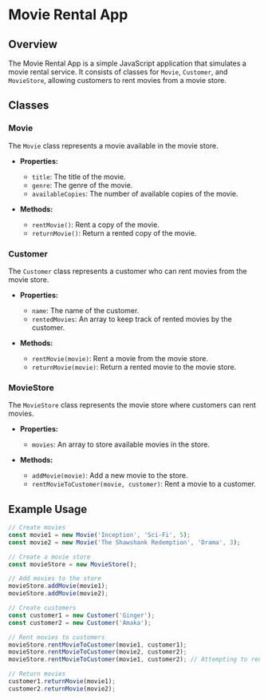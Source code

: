 
# Movie Rental App

## Overview

The Movie Rental App is a simple JavaScript application that simulates a movie rental service. It consists of classes for `Movie`, `Customer`, and `MovieStore`, allowing customers to rent movies from a movie store.

## Classes

### Movie

The `Movie` class represents a movie available in the movie store.

- **Properties:**
  - `title`: The title of the movie.
  - `genre`: The genre of the movie.
  - `availableCopies`: The number of available copies of the movie.

- **Methods:**
  - `rentMovie()`: Rent a copy of the movie.
  - `returnMovie()`: Return a rented copy of the movie.

### Customer

The `Customer` class represents a customer who can rent movies from the movie store.

- **Properties:**
  - `name`: The name of the customer.
  - `rentedMovies`: An array to keep track of rented movies by the customer.

- **Methods:**
  - `rentMovie(movie)`: Rent a movie from the movie store.
  - `returnMovie(movie)`: Return a rented movie to the movie store.

### MovieStore

The `MovieStore` class represents the movie store where customers can rent movies.

- **Properties:**
  - `movies`: An array to store available movies in the store.

- **Methods:**
  - `addMovie(movie)`: Add a new movie to the store.
  - `rentMovieToCustomer(movie, customer)`: Rent a movie to a customer.

## Example Usage

```javascript
// Create movies
const movie1 = new Movie('Inception', 'Sci-Fi', 5);
const movie2 = new Movie('The Shawshank Redemption', 'Drama', 3);

// Create a movie store
const movieStore = new MovieStore();

// Add movies to the store
movieStore.addMovie(movie1);
movieStore.addMovie(movie2);

// Create customers
const customer1 = new Customer('Ginger');
const customer2 = new Customer('Amaka');

// Rent movies to customers
movieStore.rentMovieToCustomer(movie1, customer1);
movieStore.rentMovieToCustomer(movie2, customer2);
movieStore.rentMovieToCustomer(movie1, customer2); // Attempting to rent an out-of-stock movie

// Return movies
customer1.returnMovie(movie1);
customer2.returnMovie(movie2);
```

